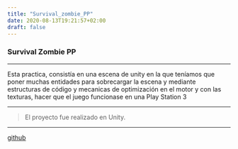 ```yaml
---
title: "Survival_zombie_PP"
date: 2020-08-13T19:21:57+02:00
draft: false
---
```


### Survival Zombie PP

------------


Esta practica, consistía en una escena de unity en la que teníamos que poner muchas entidades para sobrecargar la escena
y mediante estructuras de código y mecanicas de optimización en el motor y con las texturas, hacer que el juego funcionase
en una Play Station 3

------------


>El proyecto fue realizado en Unity.

------------


[github](https://github.com/JorgeBarcena3/SurvivalZombiePP "github")

